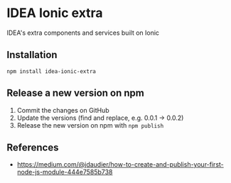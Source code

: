 # IDEA Ionic extra
IDEA's extra components and services built on Ionic

## Installation
`npm install idea-ionic-extra`

## Release a new version on npm
1. Commit the changes on GitHub 
1. Update the versions (find and replace, e.g. 0.0.1 -> 0.0.2)
1. Release the new version on npm with `npm publish`

## References
- https://medium.com/@jdaudier/how-to-create-and-publish-your-first-node-js-module-444e7585b738
